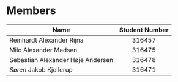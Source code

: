 # Members
| Name                              | Student Number |
|-----------------------------------|:--------------:|
| Reinhardt Alexander Rijna         |     316457     |
| Milo Alexander Madsen             |     316475     |
| Sebastian Alexander Høje Andersen |     316478     |
| *Søren* Jakob Kjellerup           |     316471     |
